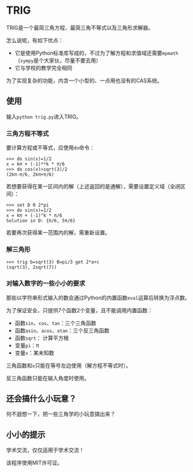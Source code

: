# TRIG
TRIG是一个最简三角方程、最简三角不等式以及三角形求解器。

怎么说呢，有如下优点：

- 它是使用Python标准库写成的，不过为了解方程和求值域还需要`mpmath`（`sympy`是个大家伙，尽量不要去用）
- 它与学校的教学完全相同

为了实现复杂的功能，内含一个小型的、一点用也没有的CAS系统。

## 使用
输入`python trig.py`进入TRIG。

### 三角方程不等式
要计算方程或不等式，应使用`do`命令：
```
>>> do sin(x)=1/2
x = kπ + (-1)**k * π/6
>>> do cos(x)>sqrt(3)/2
(2kπ-π/6, 2kπ+π/6)
```

若想要获得在某一区间内的解（上述返回的是通解），需要设置定义域（全闭区间）：
```
>>> set D 0 2*pi
>>> do sin(x)=1/2
x = kπ + (-1)^k * π/6
Solution in D: {π/6, 5π/6}
```
若要再次获得某一范围内的解，需重新设置。

### 解三角形
```
>>> trig b=sqrt(3) B=pi/3 get 2*a+c
(sqrt(3), 2sqrt(7))
```

### 对输入数字的一些小小的要求
那些以字符串形式输入的数会通过Python的内置函数`eval`运算后转换为浮点数。

为了保证安全，只提供7个函数2个变量，且不能调用内置函数：

- 函数`sin`、`cos`、`tan`：三个三角函数
- 函数`asin`、`acos`、`atan`：三个反三角函数
- 函数`sqrt`： 计算平方根
- 变量`pi`：π
- 变量`x`：某未知数

三角函数和`x`只能在等号左边使用（解方程不等式时）。

反三角函数只能在输入角度时使用。

## 还会搞什么小玩意？
何不遐想一下，把一些三角学的小玩意搞出来？

## 小小的提示
学术交流，仅仅适用于学术交流！

该程序使用MIT许可证。
